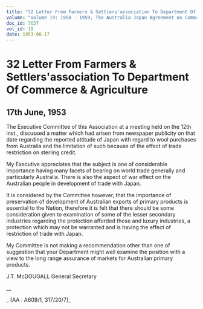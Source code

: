 ```yaml
---
title: "32 Letter From Farmers & Settlers'association To Department Of Commerce & Agriculture"
volume: "Volume 19: 1950 - 1959, The Australia Japan Agreement on Commerce"
doc_id: 7637
vol_id: 19
date: 1953-06-17
---
```


# 32 Letter From Farmers & Settlers'association To Department Of Commerce & Agriculture

## 17th June, 1953

The Executive Committee of this Association at a meeting held on the 12th inst., discussed a matter which had arisen from newspaper publicity on that date regarding the reported attitude of Japan with regard to wool purchases from Australia and the limitation of such because of the effect of trade restriction on sterling credit.

My Executive appreciates that the subject is one of considerable importance having many facets of bearing on world trade generally and particularly Australia. There is also the aspect of war effect on the Australian people in development of trade with Japan.

It is considered by the Committee however, that the importance of preservation of development of Australian exports of primary products is essential to the Nation, therefore it is felt that there should be some consideration given to examination of some of the lesser secondary industries regarding the protection afforded those and luxury industries, a protection which may not be warranted and is having the effect of restriction of trade with Japan.

My Committee is not making a recommendation other than one of suggestion that your Department might well examine the position with a view to the long range assurance of markets for Australian primary products.

J.T. McDOUGALL General Secretary

__

_ [AA : A609/1, 317/20/7]_
